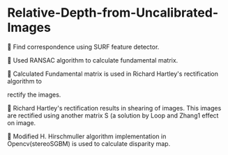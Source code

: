 # Relative-Depth-from-Uncalibrated-Images

 Find correspondence using SURF feature detector.

 Used RANSAC algorithm to calculate fundamental matrix.

 Calculated Fundamental matrix is used in Richard Hartley's rectification algorithm to

rectify the images.

 Richard Hartley's rectification results in shearing of images. This images are rectified using another matrix S (a solution by Loop and Zhang1 effect on image.

 Modified H. Hirschmuller algorithm implementation in Opencv(stereoSGBM) is used to calculate disparity map.
